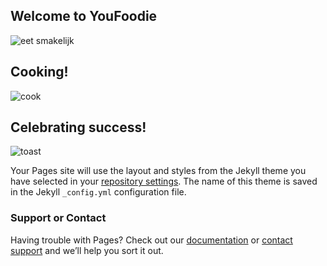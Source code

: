 ## Welcome to YouFoodie

![eet smakelijk](https://www.dropbox.com/s/7mepqo78vffpec3/youfoodie_alpha.jpeg?dl=0)
## Cooking!
![cook](https://scontent-amt2-1.xx.fbcdn.net/v/t1.0-9/3419_10151003843570927_1378240463_n.jpg?oh=0a2d93cd7baf183b8a476992307c749d&oe=59C1D733)
## Celebrating success!
![toast](https://scontent-amt2-1.xx.fbcdn.net/v/t1.0-9/15492197_10207898605730247_3371910342796902549_n.jpg?oh=479f230f7994326c07052ba620b2a472&oe=599D9EF4)


Your Pages site will use the layout and styles from the Jekyll theme you have selected in your [repository settings](https://github.com/tganzarolli/baboo/settings). The name of this theme is saved in the Jekyll `_config.yml` configuration file.

### Support or Contact

Having trouble with Pages? Check out our [documentation](https://help.github.com/categories/github-pages-basics/) or [contact support](https://github.com/contact) and we’ll help you sort it out.

